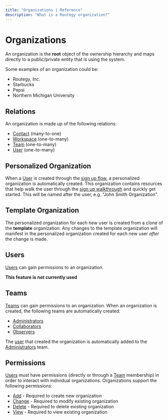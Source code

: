 ```yaml
---
title: "Organizations | Reference"
description: "What is a Routegy organization?"
---
```


# Organizations

An organization is the **root** object of the ownership hierarchy and maps directly to
a public/private entity that is using the system.

Some examples of an organization could be:

* Routegy, Inc.
* Starbucks
* Pepsi
* Northern Michigan University

## Relations

An organization is made up of the following relations:

* [Contact](/reference/contacts/) (many-to-one)
* [Workspace](/reference/workspaces/) (one-to-many)
* [Team](/reference/teams/) (one-to-many)
* [User](/reference/users/) (one-to-many)

## Personalized Organization

When a [User](/reference/users/) is created through the [sign up flow](/topic/signed-up-flow/), a personalized organization is automatically created. This organization contains resources that help walk the user through the [sign up walkthrough](/tutorials/signed-up-walkthrough/) and quickly get started. This will be named after the user, e.g. "John Smith Organization".

## Template Organization

The personalized organization for each new user is created from a clone of the **template** organization. Any changes to the template organization will manifest in the personalized organization created for each new user _after_ the change is made.

## Users

[Users](/reference/users/) can gain permissions to an organization.

**This feature is not currently used**

## Teams

[Teams](/reference/teams/) can gain permissions to an organization. When an organization is created, the following teams are automatically created:

* [Administrators](reference/teams/#administrators)
* [Collaborators](reference/teams/#collaborators)
* [Observers](reference/teams/#observers)

The [user](/reference/users/) that created the organization is automatically added to the [Administrators](reference/teams/#administrators) team.

## Permissions

[Users](/reference/users/) must have permissions (directly or through a [Team](/reference/teams/) membership) in order to interact with individual organizations. Organizations support the following permissions:

* [Add](/reference/permissions/#add) - Required to create new organization
* [Change](/reference/permissions/#change) - Required to modify existing organization
* [Delete](/reference/permissions/#delete) - Required to delete existing organization
* [View](/reference/permissions/#view) - Required to view existing organization
